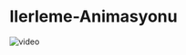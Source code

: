 # Ilerleme-Animasyonu
![video](https://github.com/sevketugurel/Ilerleme-Animasyonu/assets/118289177/e065e131-d705-4f9a-818f-6c28c489cdda)
